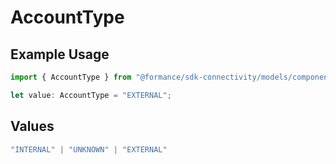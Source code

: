 # AccountType

## Example Usage

```typescript
import { AccountType } from "@formance/sdk-connectivity/models/components";

let value: AccountType = "EXTERNAL";
```

## Values

```typescript
"INTERNAL" | "UNKNOWN" | "EXTERNAL"
```